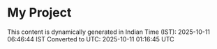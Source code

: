 # My Project

This content is dynamically generated in Indian Time (IST): 2025-10-11 06:46:44 IST
Converted to UTC: 2025-10-11 01:16:45 UTC
